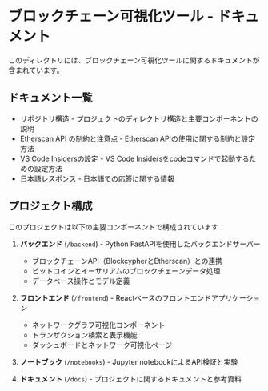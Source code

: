 # ブロックチェーン可視化ツール - ドキュメント

このディレクトリには、ブロックチェーン可視化ツールに関するドキュメントが含まれています。

## ドキュメント一覧

- [リポジトリ構造](repository_structure.md) - プロジェクトのディレクトリ構造と主要コンポーネントの説明
- [Etherscan API の制約と注意点](etherscan_api_constraints.md) - Etherscan APIの使用に関する制約と設定方法
- [VS Code Insidersの設定](vscode_insiders_code_command.md) - VS Code Insidersをcodeコマンドで起動するための設定方法
- [日本語レスポンス](japanese_response.md) - 日本語での応答に関する情報

## プロジェクト構成

このプロジェクトは以下の主要コンポーネントで構成されています：

1. **バックエンド** (`/backend`) - Python FastAPIを使用したバックエンドサーバー
   - ブロックチェーンAPI（BlockcypherとEtherscan）との連携
   - ビットコインとイーサリアムのブロックチェーンデータ処理
   - データベース操作とモデル定義

2. **フロントエンド** (`/frontend`) - Reactベースのフロントエンドアプリケーション
   - ネットワークグラフ可視化コンポーネント
   - トランザクション検索と表示機能
   - ダッシュボードとネットワーク可視化ページ

3. **ノートブック** (`/notebooks`) - Jupyter notebookによるAPI検証と実験

4. **ドキュメント** (`/docs`) - プロジェクトに関するドキュメントと参考資料
